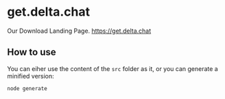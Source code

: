 # get.delta.chat
Our Download Landing Page.
https://get.delta.chat

## How to use

You can eiher use the content of the `src` folder as it, or you can generate a minified version:

```
node generate
```